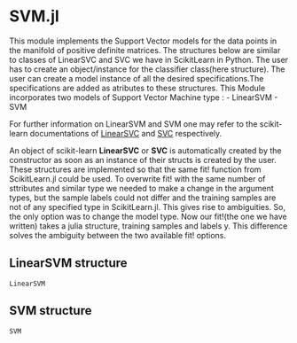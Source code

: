 # SVM.jl

This module implements the Support Vector models for the data points in the manifold
of positive definite matrices. The structures below are similar to classes of
LinearSVC and SVC we have in ScikitLearn in Python. The user has to create an
object/instance for the classifier class(here structure). The user can create a
model instance of all the desired specifications.The specifications are added
as atributes to these structures. This Module incorporates two models of
Support Vector Machine type :
    - LinearSVM
    - SVM

For further information on LinearSVM and SVM one may refer to the scikit-learn documentations of [LinearSVC](https://scikit-learn.org/stable/modules/generated/sklearn.svm.LinearSVC.html) and [SVC](https://scikit-learn.org/stable/modules/generated/sklearn.svm.SVC.html) respectively.

An object of scikit-learn **LinearSVC** or **SVC** is automatically
created by the constructor as soon as an instance of their structs is created by the user.
These structures are implemented so that the same fit! function from ScikitLearn.jl could be used.
To overwrite fit! with the same number of sttributes and similar type we needed to make a
change in the argument types, but the sample labels could not differ and the training
samples are not of any specified type in ScikitLearn.jl. This gives rise to ambiguities.
So, the only option was to change the model type. Now our fit!(the one we have written) takes
a julia structure, training samples and labels y. This difference solves the ambiguity
between the two available fit! options.

## LinearSVM  structure 

```@docs
LinearSVM
```

## SVM  structure

```@docs
SVM
```

